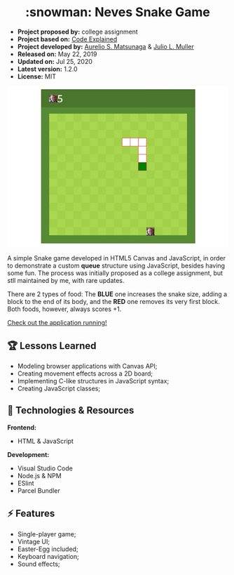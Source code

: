 <h1 align="center">
  :snowman: Neves Snake Game
</h1>

- **Project proposed by:** college assignment
- **Project based on:** [Code Explained](https://github.com/CodeExplainedRepo/Snake-JavaScript)
- **Project developed by:** [Aurelio S. Matsunaga](https://github.com/aureliomatsunaga) & [Julio L. Muller](https://github.com/juliolmuller)
- **Released on:** May 22, 2019
- **Updated on:** Jul 25, 2020
- **Latest version:** 1.2.0
- **License:** MIT

![Neves Snake Game screenshot](./src/img/game-overview.jpg)

A simple Snake game developed in HTML5 Canvas and JavaScript, in order to demonstrate a custom **queue** structure using JavaScript, besides having some fun. The process was initially proposed as a college assignment, but stll maintained by me, with rare updates.

There are 2 types of food: The **BLUE** one increases the snake size, adding a block to the end of its body, and the **RED** one removes its very first  block. Both foods, however, always scores +1.

[Check out the application running!](https://snake.jjsolutions.net/)

## :trophy: Lessons Learned

- Modeling browser applications with Canvas API;
- Creating movement effects across a 2D board;
- Implementing C-like structures in JavaScript syntax;
- Creating JavaScript classes;

## :hammer: Technologies & Resources

**Frontend:**
- HTML & JavaScript

**Development:**
- Visual Studio Code
- Node.js & NPM
- ESlint
- Parcel Bundler

## :zap: Features

- Single-player game;
- Vintage UI;
- Easter-Egg included;
- Keyboard navigation;
- Sound effects;
